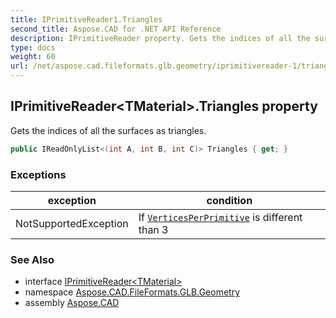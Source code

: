 ```yaml
---
title: IPrimitiveReader1.Triangles
second_title: Aspose.CAD for .NET API Reference
description: IPrimitiveReader property. Gets the indices of all the surfaces as triangles
type: docs
weight: 60
url: /net/aspose.cad.fileformats.glb.geometry/iprimitivereader-1/triangles/
---
```

## IPrimitiveReader&lt;TMaterial&gt;.Triangles property

Gets the indices of all the surfaces as triangles.

```csharp
public IReadOnlyList<(int A, int B, int C)> Triangles { get; }
```

### Exceptions

| exception | condition |
| --- | --- |
| NotSupportedException | If [`VerticesPerPrimitive`](../verticesperprimitive/) is different than 3 |

### See Also

* interface [IPrimitiveReader&lt;TMaterial&gt;](../)
* namespace [Aspose.CAD.FileFormats.GLB.Geometry](../../iprimitivereader-1/)
* assembly [Aspose.CAD](../../../)


